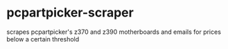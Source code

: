 # pcpartpicker-scraper
scrapes pcpartpicker's z370 and z390 motherboards and emails for prices below a certain threshold
